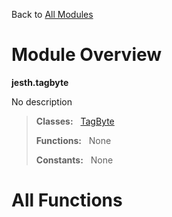 Back to [All Modules](https://github.com/pyrustic/jesth/blob/master/docs/modules/README.md#readme)

# Module Overview

**jesth.tagbyte**
 
No description

> **Classes:** &nbsp; [TagByte](https://github.com/pyrustic/jesth/blob/master/docs/modules/content/jesth.tagbyte/content/classes/TagByte.md#class-tagbyte)
>
> **Functions:** &nbsp; None
>
> **Constants:** &nbsp; None

# All Functions



